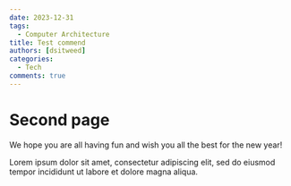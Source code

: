 ```yaml
---
date: 2023-12-31
tags:
  - Computer Architecture
title: Test commend
authors: [dsitweed]
categories:
  - Tech
comments: true
---
```


# Second page

We hope you are all having fun and wish you all the best for the new year!

<!-- more -->

Lorem ipsum dolor sit amet, consectetur adipiscing elit, sed do eiusmod
tempor incididunt ut labore et dolore magna aliqua.
